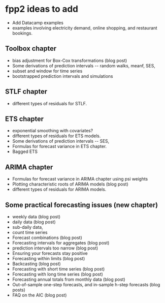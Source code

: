# fpp2 ideas to add

 * Add Datacamp examples
 * examples involving electricity demand, online shopping, and restaurant bookings. 

## Toolbox chapter
 * bias adjustment for Box-Cox transformations (blog post)
 * Some derivations of prediction intervals -- random walks, meanf, SES, 
 * subset and window for time series
 * bootstrapped prediction intervals and simulations

## STLF chapter
 * different types of residuals for STLF.

## ETS chapter
 * exponential smoothing with covariates?
 * different types of residuals for ETS models.
 * Some derivations of prediction intervals -- SES, 
 * Formulas for forecast variance in ETS chapter.
 * Bagged ETS

## ARIMA chapter
 * Formulas for forecast variance in ARIMA chapter using psi weights
 * Plotting characteristic roots of ARIMA models (blog post)
 * different types of residuals for ARIMA models.

## Some practical forecasting issues (new chapter)
 * weekly data (blog post)
 * daily data (blog post)
 * sub-daily data, 
 * count time series
 * Forecast combinations (blog post)
 * Forecasting intervals for aggregates (blog post)
 * prediction intervals too narrow (blog post)
 * Ensuring your forecasts stay positive
 * Forecasting within limits (blog post)
 * Backcasting (blog post)
 * Forecasting with short time series (blog post)
 * Forecasting with long time series (blog post)
 * Forecasting annual totals from monthly data (blog post)
 * Out-of-sample one-step forecasts, and in-sample h-step forecasts (blog posts)
 * FAQ on the AIC (blog post)

